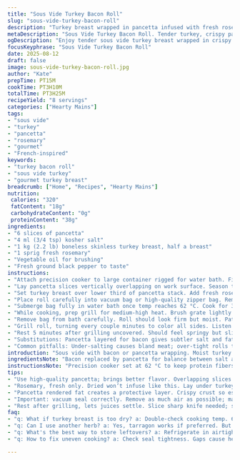 ```yaml
---
title: "Sous Vide Turkey Bacon Roll"
slug: "sous-vide-turkey-bacon-roll"
description: "Turkey breast wrapped in pancetta infused with fresh rosemary cooked sous vide at 62 °C for 3 hours 10 minutes, finished on grill to crisp bacon and develop char. Moist, tender interior with savory herb aroma. Replaces bacon with pancetta for richer depth; rosemary instead of tarragon for earthier twist. Adjusted salt quantity and timing to balance seasoning. Visual cues highlighted to master doneness and texture."
metaDescription: "Sous Vide Turkey Bacon Roll. Tender turkey, crispy pancetta, fragrant rosemary. A gourmet dish that's simple to achieve."
ogDescription: "Enjoy tender sous vide turkey breast wrapped in crispy pancetta. A rich dish bursting with rosemary aroma."
focusKeyphrase: "Sous Vide Turkey Bacon Roll"
date: 2025-08-12
draft: false
image: sous-vide-turkey-bacon-roll.jpg
author: "Kate"
prepTime: PT15M
cookTime: PT3H10M
totalTime: PT3H25M
recipeYield: "8 servings"
categories: ["Hearty Mains"]
tags:
- "sous vide"
- "turkey"
- "pancetta"
- "rosemary"
- "gourmet"
- "French-inspired"
keywords:
- "turkey bacon roll"
- "sous vide turkey"
- "gourmet turkey breast"
breadcrumb: ["Home", "Recipes", "Hearty Mains"]
nutrition: 
 calories: "320"
 fatContent: "18g"
 carbohydrateContent: "0g"
 proteinContent: "38g"
ingredients:
- "6 slices of pancetta"
- "4 ml (3/4 tsp) kosher salt"
- "1 kg (2.2 lb) boneless skinless turkey breast, half a breast"
- "1 sprig fresh rosemary"
- "Vegetable oil for brushing"
- "Fresh ground black pepper to taste"
instructions:
- "Attach precision cooker to large container rigged for water bath. Fill water between min and max marks. Set temp to 62 °C (144 °F) instead of 63 for slightly moister bird. Start preheating water while prepping meat."
- "Lay pancetta slices vertically overlapping on work surface. Season turkey breast thoroughly with salt and freshly cracked black pepper to taste. No need heavy salt here since pancetta is salty but undersalting the protein helps prevent drying."
- "Set turkey breast over lower third of pancetta stack. Add fresh rosemary sprig on top, under breast. Roll pancetta tightly around turkey. Firm roll important to avoid pockets of air which affect cooking uniformity and final texture."
- "Place roll carefully into vacuum bag or high-quality zipper bag. Remove as much air as possible—prefer vacuum sealer if available; else manual water displacement method. Extra step but keeps pancetta snug and cooks evenly."
- "Submerge bag fully in water bath once temp reaches 62 °C. Cook for 3 hours 10 minutes—5% more than original to allow pancetta to render gradually without drying meat inside."
- "While cooking, prep grill for medium-high heat. Brush grate lightly with vegetable oil to prevent sticking. If no grill, use cast iron skillet preheated hot for finishing step."
- "Remove bag from bath carefully. Roll should look firm but moist. Pat dry with paper towels to remove condensation—wet surfaces won’t brown properly. Brush with small amount oil to promote crust and prevent flare-ups on grill."
- "Grill roll, turning every couple minutes to color all sides. Listen for crackle of rendered fat. Watch for golden crisp spots on pancetta. About 6 minutes total for deep brown crust. Avoid burning pancetta which tastes bitter."
- "Rest 5 minutes after grilling uncovered. Should feel springy but sliceable. Use sharp serrated or chef’s knife, confident even slices about 1cm thick. Serve hot with robust green salad or cool for sandwiches."
- "Substitutions: Pancetta layered for bacon gives subtler salt and fat profile; rosemary swaps tarragon’s anise notes offering piney herb depth; can swap oil for clarified butter for more flavor at finish."
- "Common pitfalls: Under-salting causes bland meat; over-tight rolls trap juice causing uneven cooking; drying roll before grilling critical or risk poor crust adherence; watch temps precisely, sous vide is unforgiving."
introduction: "Sous vide with bacon or pancetta wrapping. Moist turkey breast, no drying out, sealed in salty pork fat shield. Heat low, long enough to gently break down connective tissue. Texture silky, meat fibers intact. Pancetta switch changes flavor profile—more subtle, less smoky. Rosemary instead of tarragon; piney, earthy aroma that punches through fat. Timing matters. Undercook, meat tough; overcook, mushy. Use visual clues - turkey should hold shape with slight spring when pressed. Crisp finish on grill, just enough char. Do not skip drying step before grilling. Crucial for caramelization. Pancetta pops, sizzles, smells like a deli in July. Simple. Elegant. Gourmet without fuss."
ingredientsNote: "Bacon replaced by pancetta for balance between salt and fat without overpowering the delicate turkey breast. Pancetta renders more evenly during the sous vide process, prevents hard edges. Rosemary sprig instead of tarragon avoids overly floral notes; rosemary stands up to pork fats with fresh pine aroma. Reduced salt to 4 ml from 5 ml helps avoid oversalting given pancetta’s natural saltiness. Vegetable oil chosen for high smoke point and neutral flavor; could sub butter for richness but watch burn risk. Turkey breast weight kept close to original—around 1 kg—perfect size for even cooking and manageable roll thickness. Fresh herbs essential, dried won’t infuse flavor properly under vacuum."
instructionsNote: "Precision cooker set at 62 °C to keep protein fibers tight yet juicy; one degree down from 63 °C minimizes moisture loss. Overlap pancetta slices tightly to prevent gaps that cause uneven cooking and heat pockets. Rolling snug but not crushing meat keeps texture intact. Vacuum sealing removes air; manual water displacement as plan B but must be careful to avoid water ingress into bag. Timing increased by about 10 minutes to ensure pancetta fully renders fat without drying inside. After cooking, drying meat before grilling critical - water on surface steams pancetta instead of crisping - use paper towels generously. Grill turning every 2 minutes ensures even color. Listen for sizzle, smell aroma of browning—signals proper Maillard developing. Resting cools meat allowing juices to redistribute for clean slicing. Sharp serrated knife recommended to avoid compressing roll. Backup option: if no grill, finish under broiler but watch carefully—pancetta burns fast."
tips:
- "Use high-quality pancetta; brings better flavor. Overlapping slices is key—no gaps during cooking. That’s what makes the texture right. Watch salt—pancetta brings its own."
- "Rosemary, fresh only. Dried won’t infuse like this. Lay under turkey to infuse as it cooks. Check for doneness—should feel springy. Press to test, no mush."
- "Pancetta rendered fat creates a protective layer. Crispy crust so essential. Dry turkey well before grilling. Damp skin steams instead of browning properly."
- "Important: vacuum seal correctly. Remove as much air as possible; makes for even cooking. Improvising with zip bags works, but tight seals hold moisture best."
- "Rest after grilling, lets juices settle. Slice sharp knife needed; serrated if it’s tough. Too much pressure? You lose those beautiful, even slices."
faq:
- "q: What if turkey breast is too dry? a: Double-check cooking temp. 62 °C retains moisture. Grilling matters too. Drying meat before grilling means no moisture stays."
- "q: Can I use another herb? a: Yes, tarragon works if preferred. But rosemary is ideal. Less floral; adds earthy depth. Don't overdo; focus on balance."
- "q: What's the best way to store leftovers? a: Refrigerate in airtight container. Can freeze too, but texture changes. Use within 3-4 days or risk dryness."
- "q: How to fix uneven cooking? a: Check seal tightness. Gaps cause heat pockets. Rotate rolls halfway. Listen for sizzling during grilling—sound is key."

---
```

